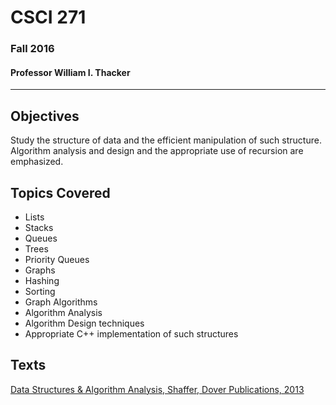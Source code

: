 # CSCI 271
### Fall 2016
#### Professor William I. Thacker

------------------------------

Objectives
------------------------------
Study the structure of data and the efficient manipulation of such structure.
Algorithm analysis and design and the appropriate use of recursion are
emphasized.

Topics Covered
------------------------------
- Lists
- Stacks
- Queues
- Trees
- Priority Queues
- Graphs
- Hashing
- Sorting
- Graph Algorithms
- Algorithm Analysis
- Algorithm Design techniques
- Appropriate C++ implementation of such structures

Texts
------------------------------
[Data Structures & Algorithm Analysis, Shaffer, Dover Publications, 2013](http://people.cs.vt.edu/~shaffer/Book/C++3elatest.pdf)
